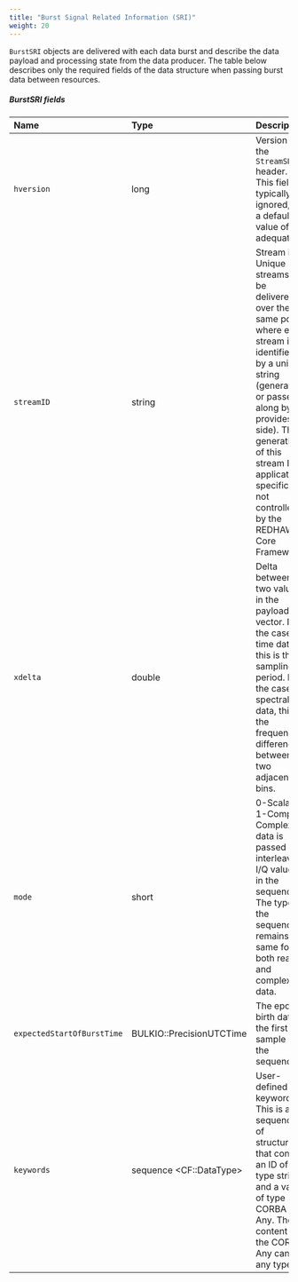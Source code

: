 ```yaml
---
title: "Burst Signal Related Information (SRI)"
weight: 20
---
```


`BurstSRI` objects are delivered with each data burst and describe the data payload and processing state from the data producer. The table below describes only the required fields of the data structure when passing burst data between resources.

##### BurstSRI fields
| **Name**                   | **Type**                  | **Description**                                                                                                                                                                                                                                                                |
| :------------------------- | :------------------------ | :----------------------------------------------------------------------------------------------------------------------------------------------------------------------------------------------------------------------------------------------------------------------------- |
| `hversion`                 | long                      | Version of the `StreamSRI` header. This field is typically ignored, so a default value of 1 is adequate.                                                                                                                                                                       |
| `streamID`                 | string                    | Stream id. Unique streams can be delivered over the same port, where each stream is identified by a unique string (generated or passed along by the provides side). The generation of this stream ID is application-specific and not controlled by the REDHAWK Core Framework. |
| `xdelta`                   | double                    | Delta between two values in the payload vector. In the case of time data, this is the sampling period. In the case of spectral data, this is the frequency difference between two adjacent fft bins.                                                                           |
| `mode`                     | short                     | 0-Scalar, 1-Complex. Complex data is passed as interleaved I/Q values in the sequence. The type for the sequence remains the same for both real and complex data.                                                                                                              |
| `expectedStartOfBurstTime` | BULKIO::PrecisionUTCTime  | The epoch birth date of the first sample of the sequence.                                                                                                                                                                                                                      |
| `keywords`                 | sequence \<CF::DataType\> | User-defined keywords. This is a sequence of structures that contain an ID of type string and a value of type CORBA Any. The content of the CORBA Any can be any type.                                                                                                         |
